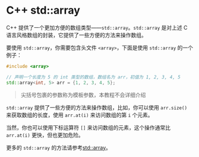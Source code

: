 # C++ std::array

C++ 提供了一个更加方便的数组类型——`std::array`。`std::array` 是对上述 C 语言风格数组的封装，它提供了一些方便的方法来操作数组。

要使用 `std::array`，你需要包含头文件 `<array>`，下面是使用 `std::array` 的一个例子：

```cpp
#include <array>

// 声明一个长度为 5 的 int 类型的数组，数组名为 arr，初值为 1, 2, 3, 4, 5
std::array<int, 5> arr = {1, 2, 3, 4, 5};

```

> 尖括号包裹的参数称为模板参数，本教程不会详细介绍

`std::array` 提供了一些方便的方法来操作数组，比如，你可以使用 `arr.size()` 来获取数组的长度，使用 `arr.at(i)` 来访问数组的第 `i` 个元素。

当然，你也可以使用下标运算符 `[]` 来访问数组的元素，这个操作通常比 `arr.at(i)` 更快，但也更加危险。

更多的 `std::array` 的方法请参考[std::array](https://zh.cppreference.com/w/cpp/container/array)。
